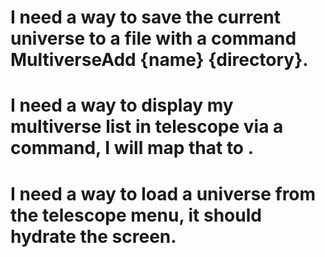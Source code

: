 # I need a way to save the current universe to a file with a command MultiverseAdd {name} {directory}.

# I need a way to display my multiverse list in telescope via a command, I will map that to <leader l>.

# I need a way to load a universe from the telescope menu, it should hydrate the screen.
